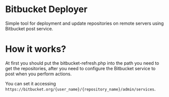 Bitbucket Deployer
==================

Simple tool for deployment and update repositories on remote servers using Bitbucket post service.

# How it works?

At first you should put the bitbucket-refresh.php into the path you need to get the repositories, after you need to configure the Bitbucket service to post when you perform actions.

You can set it accessing `https://bitbucket.org/{user_name}/{repository_name}/admin/services`.
